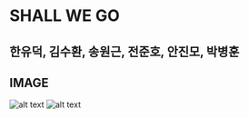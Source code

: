 # SHALL WE GO

## 한유덕, 김수환, 송원근, 전준호, 안진모, 박병훈

## IMAGE
![alt text](https://github.com/YouDuk/shallwego_usedtemplate/blob/master/11.png)
![alt text](https://github.com/YouDuk/shallwego_usedtemplate/blob/master/22.png)
